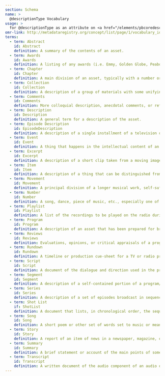 ```yaml
---
section: Schema
name: >
  @descriptionType Vocabulary
usage: >
  for @descriptionType as an attribute on <a href="/elements/pbcoredescription">pbcoreDescription</a>
omr-link: http://metadataregistry.org/concept/list/page/1/vocabulary_id/456.html
terms:
  - term: Abstract
    id: Abstract
    definition: A summary of the contents of an asset.
  - term: Awards
    id: Awards
    definition: A listing of any awards (i.e. Emmy, Golden Globe, Peabody) received by a production or asset.
  - term: Chapter
    id: Chapter
    definition: A main division of an asset, typically with a number or title.
  - term: Collection
    id: Collection
    definition: A description of a group of materials with some unifying characteristic, such as materials assembled by a person, organization, or repository from a variety of sources.
  - term: Comments
    id: Comments
    definition: More colloquial description, anecdotal comments, or reflections not typically viewable by staff outside the archives.  Could include comments about the preservation process (this asset was difficult to digitize, the two tape instantiations are damaged, etc.) or also include informal comments about the content (someone curses at minute 20, the content may upset some people, John Smith really likes this, etc.)
  - term: Description
    id: Description
    definition: A general term for a description of the asset.
  - term: Episode Description
    id: EpisodeDescription
    definition: A description of a single installment of a television or radio series.
  - term: Event
    id: Event
    definition: A thing that happens in the intellectual content of an asset, especially one of importance.
  - term: Excerpt
    id: Excerpt
    definition: A description of a short clip taken from a moving image or audio resource. An exerpt may not convey a complete intellectual concept.
  - term: Item
    id: Item
    definition: A description of a thing that can be distinguished from a group and that is complete in itself. An item may consist of several pieces, but is treated as a whole.
  - term: Movement
    id: Movement
    definition: A principal division of a longer musical work, self-sufficient in terms of key, tempo, and structure.
  - term: Number
    id: Number
    definition: A song, dance, piece of music, etc., especially one of several in a performance.
  - term: Playlist
    id: Playlist
    definition: A list of the recordings to be played on the radio during a particular program or time period, often including their sequence, duration, etc.
  - term: Program
    id: Program
    definition: A description of an asset that has been prepared for broadcast/publication and is presented as a single work.
  - term: Reviews
    id: Reviews
    definition: Evaluations, opinions, or critical appraisals of a program or asset.
  - term: Rundown
    id: Rundown
    definition: A timeline or production cue-sheet for a TV or radio program.
  - term: Script
    id: Script
    definition: A document of the dialogue and direction used in the production of a program or asset.
  - term: Segment
    id: Segment
    definition: A description of a self-contained portion of a program/episode, which serves its own function, but operates within the larger program/episode.
  - term: Series
    id: Series
    definition: A description of a set of episodes broadcast in sequence, usually conceived without a definte end and aired on a regular schedule. Typically all episodes within a single series follow a specific theme or continuous storyline, and are all broadcast under the same series title and branding.
  - term: Shot List
    if: ShotList
    definition: A document that lists, in chronological order, the sequences of footage used in the production of a program or asset.
  - term: Song
    id: Song
    definition: A short poem or other set of words set to music or meant to be sung.
  - term: Story
    id: Story
    definition: A report of an item of news in a newspaper, magazine, or news broadcast; may also be used to refer to a plot or story line.
  - term: Summary
    id: Summary
    definition: A brief statement or account of the main points of something.
  - term: Transcript
    id: Transcript
    definition: A written document of the audio component of an audio or audiovisual asset.
---
```

